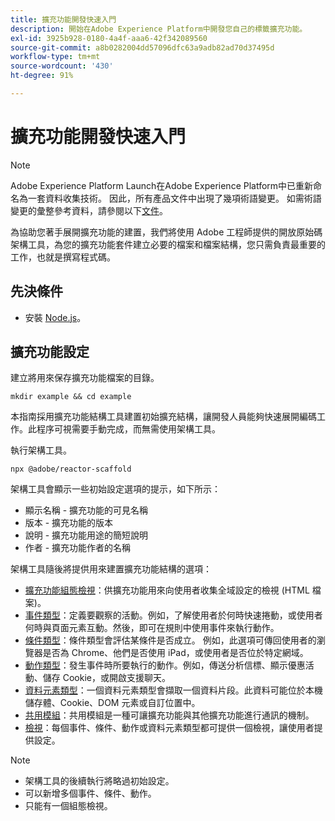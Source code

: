 ```yaml
---
title: 擴充功能開發快速入門
description: 開始在Adobe Experience Platform中開發您自己的標籤擴充功能。
exl-id: 3925b928-0180-4a4f-aaa6-42f342089560
source-git-commit: a8b0282004dd57096dfc63a9adb82ad70d37495d
workflow-type: tm+mt
source-wordcount: '430'
ht-degree: 91%

---
```


# 擴充功能開發快速入門

>[!NOTE]
>
>Adobe Experience Platform Launch在Adobe Experience Platform中已重新命名為一套資料收集技術。 因此，所有產品文件中出現了幾項術語變更。 如需術語變更的彙整參考資料，請參閱以下[文件](../term-updates.md)。

為協助您著手展開擴充功能的建置，我們將使用 Adobe 工程師提供的開放原始碼架構工具，為您的擴充功能套件建立必要的檔案和檔案結構，您只需負責最重要的工作，也就是撰寫程式碼。

## 先決條件

* 安裝 [Node.js](https://nodejs.org/zh-tw/download/)。

## 擴充功能設定

建立將用來保存擴充功能檔案的目錄。

```shell
mkdir example && cd example
```

本指南採用擴充功能結構工具建置初始擴充結構，讓開發人員能夠快速展開編碼工作。此程序可視需要手動完成，而無需使用架構工具。

執行架構工具。

```shell
npx @adobe/reactor-scaffold
```

架構工具會顯示一些初始設定選項的提示，如下所示：

* 顯示名稱 - 擴充功能的可見名稱
* 版本 - 擴充功能的版本
* 說明 - 擴充功能用途的簡短說明
* 作者 - 擴充功能作者的名稱

架構工具隨後將提供用來建置擴充功能結構的選項：

* [擴充功能組態檢視](./configuration.md)：供擴充功能用來向使用者收集全域設定的檢視 (HTML 檔案)。
* [事件類型](./web/event-types.md)：定義要觀察的活動。例如，了解使用者於何時快速捲動，或使用者何時與頁面元素互動。然後，即可在規則中使用事件來執行動作。
* [條件類型](./web/condition-types.md)：條件類型會評估某條件是否成立。
例如，此選項可傳回使用者的瀏覽器是否為 Chrome、他們是否使用 iPad，或使用者是否位於特定網域。
* [動作類型](./web/action-types.md)：發生事件時所要執行的動作。例如，傳送分析信標、顯示優惠活動、儲存 Cookie，或開啟支援聊天。
* [資料元素類型](./web/data-element-types.md)：一個資料元素類型會擷取一個資料片段。此資料可能位於本機儲存體、Cookie、DOM 元素或自訂位置中。
* [共用模組](./web/shared.md)：共用模組是一種可讓擴充功能與其他擴充功能進行通訊的機制。
* [檢視](./web/views.md)：每個事件、條件、動作或資料元素類型都可提供一個檢視，讓使用者提供設定。

>[!NOTE]
>
>* 架構工具的後續執行將略過初始設定。
>* 可以新增多個事件、條件、動作。
>* 只能有一個組態檢視。

